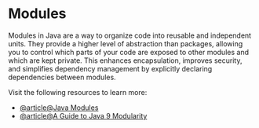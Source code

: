 # Modules

Modules in Java are a way to organize code into reusable and independent units. They provide a higher level of abstraction than packages, allowing you to control which parts of your code are exposed to other modules and which are kept private. This enhances encapsulation, improves security, and simplifies dependency management by explicitly declaring dependencies between modules.

Visit the following resources to learn more:

- [@article@Java Modules](https://jenkov.com/tutorials/java/modules.html)
- [@article@A Guide to Java 9 Modularity](https://www.baeldung.com/java-modularity)
